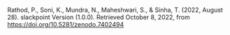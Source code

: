 Rathod, P., Soni, K., Mundra, N., Maheshwari, S., & Sinha, T. (2022, August 28). slackpoint Version (1.0.0). Retrieved October 8, 2022, from https://doi.org/10.5281/zenodo.7402494
